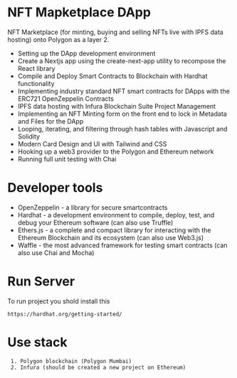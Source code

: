 # NFT Mapketplace DApp

NFT Marketplace (for minting, buying and selling NFTs live with IPFS data hosting) onto Polygon as a layer 2.   
- Setting up the DApp development environment
- Create a Nextjs app using the create-next-app utility to recompose the React library
- Compile and Deploy Smart Contracts to Blockchain with Hardhat functionality
- Implementing industry standard NFT smart contracts for DApps with the ERC721 OpenZeppelin Contracts
- IPFS data hosting with Infura Blockchain Suite Project Management
- Implementing an NFT Minting form on the front end to lock in Metadata and Files for the DApp
- Looping, iterating, and filtering through hash tables with Javascript and Solidity
- Modern Card Design and UI with Tailwind and CSS
- Hooking up a web3 provider to the Polygon and Ethereum network
- Running full unit testing with Chai

# Developer tools

- OpenZeppelin - a library for secure smartcontracts
- Hardhat - a development environment to compile, deploy, test, and debug your Ethereum software (can also use Truffle)
- Ethers.js - a complete and compact library for interacting with the Ethereum Blockchain and its ecosystem (can also use Web3.js)
- Waffle - the most advanced framework for testing smart contracts (can also use Chai and Mocha)


# Run Server
To run project you shold install this
```shell
https://hardhat.org/getting-started/
```

# Use stack

```shell
 1. Polygon blockchain (Polygon Mumbai)
 2. Infura (should be created a new project on Ethereum)
```
